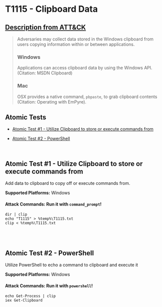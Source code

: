 # T1115 - Clipboard Data
## [Description from ATT&CK](https://attack.mitre.org/wiki/Technique/T1115)
<blockquote>Adversaries may collect data stored in the Windows clipboard from users copying information within or between applications. 

### Windows

Applications can access clipboard data by using the Windows API. (Citation: MSDN Clipboard) 

### Mac

OSX provides a native command, <code>pbpaste</code>, to grab clipboard contents  (Citation: Operating with EmPyre).</blockquote>

## Atomic Tests

- [Atomic Test #1 - Utilize Clipboard to store or execute commands from](#atomic-test-1---utilize-clipboard-to-store-or-execute-commands-from)

- [Atomic Test #2 - PowerShell](#atomic-test-2---powershell)


<br/>

## Atomic Test #1 - Utilize Clipboard to store or execute commands from
Add data to clipboard to copy off or execute commands from.

**Supported Platforms:** Windows



#### Attack Commands: Run it with `command_prompt`! 
```
dir | clip
echo "T1115" > %temp%\T1115.txt
clip < %temp%\T1115.txt
```





<br/>
<br/>

## Atomic Test #2 - PowerShell
Utilize PowerShell to echo a command to clipboard and execute it

**Supported Platforms:** Windows



#### Attack Commands: Run it with `powershell`! 
```
echo Get-Process | clip
iex Get-Clipboard
```





<br/>

